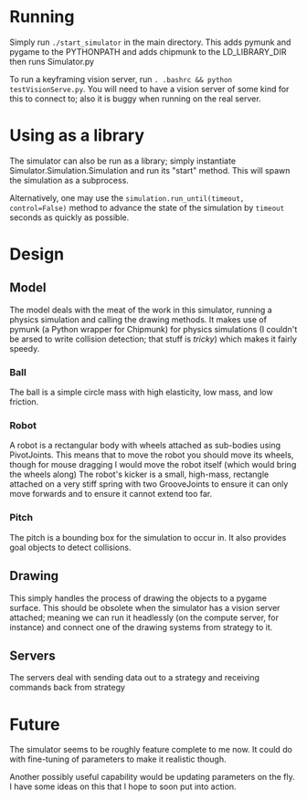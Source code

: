 # Running
Simply run `./start_simulator` in the main directory.
This adds pymunk and pygame to the PYTHONPATH and adds chipmunk to the LD_LIBRARY_DIR then runs Simulator.py

To run a keyframing vision server, run `. .bashrc && python testVisionServe.py`. You will need to have a vision server of some kind for this to connect to; also it is buggy when running on the real server.

# Using as a library
The simulator can also be run as a library; simply instantiate Simulator.Simulation.Simulation and run its "start" method. This will spawn the simulation as a subprocess.

Alternatively, one may use the `simulation.run_until(timeout, control=False)` method to advance the state of the simulation by `timeout` seconds as quickly as possible.

# Design
## Model
The model deals with the meat of the work in this simulator, running a physics simulation and calling the drawing methods. It makes use of pymunk (a Python wrapper for Chipmunk) for physics simulations (I couldn't be arsed to write collision detection; that stuff is *tricky*) which makes it fairly speedy.

### Ball
The ball is a simple circle mass with high elasticity, low mass, and low friction.

### Robot
A robot is a rectangular body with wheels attached as sub-bodies using PivotJoints. This means that to move the robot you should move its wheels, though for mouse dragging I would move the robot itself (which would bring the wheels along)
The robot's kicker is a small, high-mass, rectangle attached on a very stiff spring with two GrooveJoints to ensure it can only move forwards and to ensure it cannot extend too far.

### Pitch
The pitch is a bounding box for the simulation to occur in. It also provides goal objects to detect collisions.

## Drawing
This simply handles the process of drawing the objects to a pygame surface. This should be obsolete when the simulator has a vision server attached; meaning we can run it headlessly (on the compute server, for instance) and connect one of the drawing systems from strategy to it.

## Servers
The servers deal with sending data out to a strategy and receiving commands back from strategy

# Future
The simulator seems to be roughly feature complete to me now. It could do with fine-tuning of parameters to make it realistic though.

Another possibly useful capability would be updating parameters on the fly. I have some ideas on this that I hope to soon put into action.

